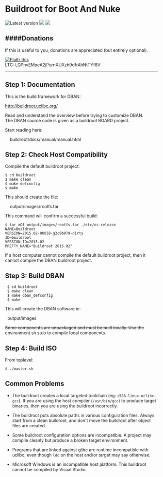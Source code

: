 Buildroot for Boot And Nuke
===========================  
![](https://img.shields.io/github/downloads/NHellFire/dban/latest/total.svg "Latest version")
![](https://img.shields.io/github/downloads/NHellFire/dban/v3.0.0/total.svg)
![](https://img.shields.io/github/downloads/NHellFire/dban/v2.2.8/total.svg)


####Donations
-------------

If this is useful to you, donations are appreciated (but entirely optional).

[![Flattr this](https://button.flattr.com/flattr-badge-large.png)](https://flattr.com/submit/auto?user_id=NHellFire&url=http%3A%2F%2Fgithub.com%2FNHellFire%2Fdban "Flattr this")  
LTC: LQPnvEMpeA2jPurnXUXzh9dfrAhNtTYf8V

----

Step 1: Documentation
---------------------

This is the build framework for DBAN:

   http://buildroot.uclibc.org/

Read and understand the overview before trying to customize DBAN.  
The DBAN source code is given as a buildroot BOARD project.

Start reading here:

&nbsp;&nbsp;&nbsp;&nbsp;buildroot/docs/manual/manual.html


Step 2:  Check Host Compatibility
---------------------------------

Compile the default buildroot project:

    $ cd buildroot
    $ make clean
    $ make defconfig
    $ make

This should create the file:

&nbsp;&nbsp;&nbsp;&nbsp;output/images/rootfs.tar

This command will confirm a successful build:

    $ tar xOf output/images/rootfs.tar ./etc/os-release
    NAME=Buildroot
    VERSION=2015.02-00058-g2c9b079-dirty
    ID=buildroot
    VERSION_ID=2015.02
    PRETTY_NAME="Buildroot 2015.02"

If a host computer cannot compile the default buildroot project, then it cannot 
compile the DBAN buildroot project.


Step 3: Build DBAN
------------------

     $ cd buildroot
     $ make clean
     $ make dban_defconfig
     $ make

This will create the DBAN software in:

&nbsp;&nbsp;output/images

~~Some components are unpackaged and must be built locally.  Use the
environment.sh stub to compile local components.~~


Step 4: Build ISO
------------------

From toplevel:

    $ ./master.sh
    


Common Problems
---------------

* The buildroot creates a local targeted toolchain (eg:
  `i586-linux-uclibc-gcc`).  If you are using the host compiler (`/usr/bin/gcc`)
  to produce target binaries, then you are using the buildroot incorrectly.

* The buildroot puts absolute paths in various configuration files.  Always
  start from a clean buildroot, and don't move the buildroot after object files
  are created.

* Some buildroot configuration options are incompatible.  A project may compile
  cleanly but produce a broken target environment.

* Programs that are linked against glibc are runtime incompatible with uclibc,
  even though `ldd` on the host and/or target may say otherwise.

* Microsoft Windows is an incompatible host platform.  This buildroot cannot be
  compiled by Visual Studio.
